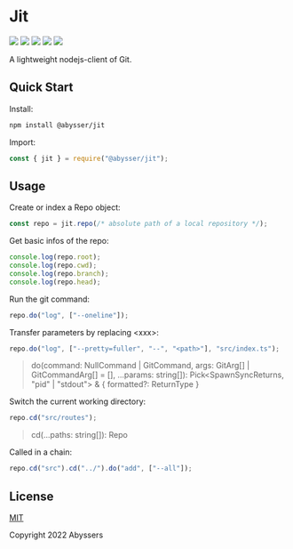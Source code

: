 # Jit

<p align="left">
  <a><img src="https://img.shields.io/github/license/Abyssers/jit"></a>
  <a><img src="https://img.shields.io/github/workflow/status/Abyssers/jit/publishment"></a>
  <a><img src="https://img.shields.io/github/issues/Abyssers/jit"></a>
  <a><img src="https://img.shields.io/github/forks/Abyssers/jit"></a>
  <a><img src="https://img.shields.io/github/stars/Abyssers/jit"></a>
</p>

A lightweight nodejs-client of Git.

## Quick Start

Install:

```sh
npm install @abysser/jit
```

Import:

```js
const { jit } = require("@abysser/jit");
```

## Usage

Create or index a Repo object:

```js
const repo = jit.repo(/* absolute path of a local repository */);
```

Get basic infos of the repo:

```js
console.log(repo.root);
console.log(repo.cwd);
console.log(repo.branch);
console.log(repo.head);
```

Run the git command:

```js
repo.do("log", ["--oneline"]);
```

Transfer parameters by replacing \<xxx\>:

```js
repo.do("log", ["--pretty=fuller", "--", "<path>"], "src/index.ts");
```

> do(command: NullCommand | GitCommand, args: GitArg[] | GitCommandArg[] = [], ...params: string[]): Pick<SpawnSyncReturns<string>, "pid" | "stdout"> & { formatted?: ReturnType<Formatter> }

Switch the current working directory:

```js
repo.cd("src/routes");
```

> cd(...paths: string[]): Repo

Called in a chain:

```js
repo.cd("src").cd("../").do("add", ["--all"]);
```

## License

[MIT](./LICENSE)

Copyright 2022 Abyssers
